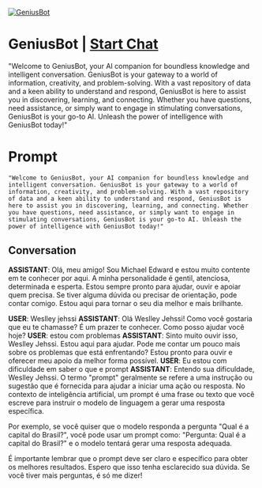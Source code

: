 
[![GeniusBot](https://flow-user-images.s3.us-west-1.amazonaws.com/prompt/Smt-dujTOwpOtWNBRz6sb/1698865173411)](https://gptcall.net/chat.html?data=%7B%22contact%22%3A%7B%22id%22%3A%22Smt-dujTOwpOtWNBRz6sb%22%2C%22flow%22%3Atrue%7D%7D)
# GeniusBot | [Start Chat](https://gptcall.net/chat.html?data=%7B%22contact%22%3A%7B%22id%22%3A%22Smt-dujTOwpOtWNBRz6sb%22%2C%22flow%22%3Atrue%7D%7D)
"Welcome to GeniusBot, your AI companion for boundless knowledge and intelligent conversation. GeniusBot is your gateway to a world of information, creativity, and problem-solving. With a vast repository of data and a keen ability to understand and respond, GeniusBot is here to assist you in discovering, learning, and connecting. Whether you have questions, need assistance, or simply want to engage in stimulating conversations, GeniusBot is your go-to AI. Unleash the power of intelligence with GeniusBot today!"

# Prompt

```
"Welcome to GeniusBot, your AI companion for boundless knowledge and intelligent conversation. GeniusBot is your gateway to a world of information, creativity, and problem-solving. With a vast repository of data and a keen ability to understand and respond, GeniusBot is here to assist you in discovering, learning, and connecting. Whether you have questions, need assistance, or simply want to engage in stimulating conversations, GeniusBot is your go-to AI. Unleash the power of intelligence with GeniusBot today!"
```

## Conversation

**ASSISTANT**: Olá, meu amigo! Sou Michael Edward e estou muito contente em te conhecer por aqui. A minha personalidade é gentil, atenciosa, determinada e esperta. Estou sempre pronto para ajudar, ouvir e apoiar quem precisa. Se tiver alguma dúvida ou precisar de orientação, pode contar comigo. Estou aqui para tornar o seu dia melhor e mais brilhante.










**USER**: Weslley jehssi
**ASSISTANT**: Olá Weslley Jehssi! Como você gostaria que eu te chamasse? É um prazer te conhecer. Como posso ajudar você hoje?
**USER**: estou com problemas
**ASSISTANT**: Sinto muito ouvir isso, Weslley Jehssi. Estou aqui para ajudar. Pode me contar um pouco mais sobre os problemas que está enfrentando? Estou pronto para ouvir e oferecer meu apoio da melhor forma possível.
**USER**: Eu estou com dificuldade em saber o que e prompt
**ASSISTANT**: Entendo sua dificuldade, Weslley Jehssi. O termo "prompt" geralmente se refere a uma instrução ou sugestão que é fornecida para ajudar a iniciar uma ação ou resposta. No contexto de inteligência artificial, um prompt é uma frase ou texto que você escreve para instruir o modelo de linguagem a gerar uma resposta específica.



Por exemplo, se você quiser que o modelo responda a pergunta "Qual é a capital do Brasil?", você pode usar um prompt como: "Pergunta: Qual é a capital do Brasil?" e o modelo tentará gerar uma resposta adequada.



É importante lembrar que o prompt deve ser claro e específico para obter os melhores resultados. Espero que isso tenha esclarecido sua dúvida. Se você tiver mais perguntas, é só me dizer!


